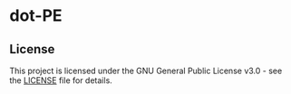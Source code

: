 # dot-PE

## License

This project is licensed under the GNU General Public License v3.0 - see the [LICENSE](LICENSE) file for details. 
